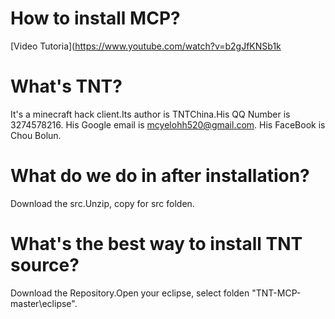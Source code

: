 # How to install MCP?
[Video Tutoria](https://www.youtube.com/watch?v=b2gJfKNSb1k

# What's TNT?
It's a minecraft hack client.Its author is TNTChina.His QQ Number is 3274578216.
His Google email is mcyelohh520@gmail.com.
His FaceBook is Chou Bolun.

# What do we do in after installation?
Download the src.Unzip, copy for src folden.

# What's the best way to install TNT source?
Download the Repository.Open your eclipse, select folden "TNT-MCP-master\eclipse".